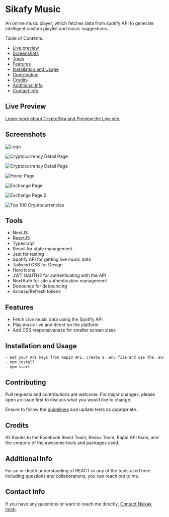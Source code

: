 # Sikafy Music
An online music player, which fetches data from spotify API to generate intelligent custom playlist and music suggestions.

Table of Contents:
- [Live preview](#screenshots)
- [Screenshots](#screenshots)
- [Tools](#tools)
- [Features](#features)
- [Installation and Usage](#installation)
- [Contributing](#contributing)
- [Credits](#credits)
- [Additional Info](#additional-info)
- [Contact Info](#contact-info)

## Live Preview
[Learn more about CryptoSika and Preview the Live site.](https://cryptosika.netlify.app/)

## Screenshots

![Logo](https://github.com/drmacsika/cryptosika/blob/master/src/images/cryptosika_logo_transparent.png)

![Cryptocurrency Detail Page](https://github.com/drmacsika/cryptosika/blob/master/src/images/crypto_detail_page.png)

![Cryptocurrency Detail Page](https://github.com/drmacsika/cryptosika/blob/master/src/images/crypto_detail_page2.png)

![Home Page](https://github.com/drmacsika/cryptosika/blob/master/src/images/home_page.png)

![Exchange Page](https://github.com/drmacsika/cryptosika/blob/master/src/images/current_exchange_rate_page.png)

![Exchange Page 2](https://github.com/drmacsika/cryptosika/blob/master/src/images/current_exchange_rate_page2.png)

![Top 100 Cryptocurrencies](https://github.com/drmacsika/cryptosika/blob/master/src/images/cryptocurrencies_list_page2.png)

## Tools

- NextJS
- ReactJS
- Typescript
- Recoil for state management.
- Jest for testing
- Spotify API for getting live music data
- Tailwind CSS for Design
- Hero icons
- JWT OAUTH2 for authenticating with the API
- NextAuth for site authentication management
- Debounce for debouncing
- Access/Refresh tokens

## Features

-   Fetch Live music data using the Spotify API
-   Play music live and direct on the platform
-   Add CSS responsiveness for smaller screen sizes

## Installation and Usage

```bash
- Get your API keys from Rapid API, create a .env file and use the .env.example file as a guide to set your environment variables.
- npm install
- npm start
```

## Contributing

Pull requests and contributions are welcome. For major changes, please open an issue first to discuss what you would like to change.

Ensure to follow the [guidelines](https://github.com/drmacsika/cryptosika/blob/master/CONTRIBUTING.md) and update tests as appropriate.

## Credits

All thanks to the Facebook React Team, Redux Team, Rapid API team, and the creators of the awesome tools and packages used.

## Additional Info

For an in-depth understanding of REACT or any of the tools used here including questions and collaborations, you can reach out to me.

## Contact Info

If you have any questions or want to reach me directly, 
[Contact Nsikak Imoh](https://nsikakimoh.com).
